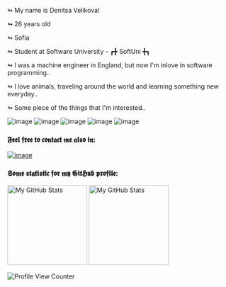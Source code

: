↬ My name is Denitsa Velikova!

↬ 26 years old

↬ Sofia
                                   
↬ Student at Software University -  ┏╋ SoftUni ╋┓

↬ I was a machine engineer in England, but now I'm inlove in software programming..

↬ I love animals, traveling around the world and learning something new everyday..

↬ Some piece of the things that I'm interested..

 
 ![image](https://img.shields.io/badge/Visual_Studio-5C2D91?style=for-the-badge&logo=visual%20studio&logoColor=white)
 ![image](https://img.shields.io/badge/C%23-239120?style=for-the-badge&logo=c-sharp&logoColor=white)
 ![image](https://img.shields.io/badge/.NET-512BD4?style=for-the-badge&logo=dotnet&logoColor=white)
 ![image](https://img.shields.io/badge/GIT-E44C30?style=for-the-badge&logo=git&logoColor=white)
![image](https://img.shields.io/badge/photo-Shoots-white?style=for-the-badge&logo=appveyor)
 
### 𝕱𝖊𝖊𝖑 𝖋𝖗𝖊𝖊 𝖙𝖔 𝖈𝖔𝖓𝖙𝖆𝖈𝖙 𝖒𝖊 𝖆𝖑𝖘𝖔 𝖎𝖓:
<a href="https://www.linkedin.com/in/denny-velikova-951354239/">![image](https://img.shields.io/badge/LinkedIn-0077B5?style=for-the-badge&logo=linkedin&logoColor=white)</a>
 
### 𝕾𝖔𝖒𝖊 𝖘𝖙𝖆𝖙𝖎𝖘𝖙𝖎𝖈 𝖋𝖔𝖗 𝖒𝖞 𝕲𝖎𝖙𝕳𝖚𝖇 𝖕𝖗𝖔𝖋𝖎𝖑𝖊:
<p>
<img height="180em" alt="My GitHub Stats" src="https://github-readme-stats.vercel.app/api?username=deniitooou&show_icons=true&bg_color=00000000&hide_border=true&text_color=3498db&&count_private=true" />

  <img height="180em" alt="My GitHub Stats" src="https://github-readme-stats.vercel.app/api/top-langs/?username=deniitooou&langs_count=8&layout=compact&hide_border=true&bg_color=00000000&text_color=3498db&&count_private=true&include_all_commits=true" />
</p>
<p></p><p></p>

![Profile View Counter](https://komarev.com/ghpvc/?username=deniitooou&style=for-the-badge&color=blue)


<!---
stefangrusev/stefangrusev is a ✨ special ✨ repository because its `README.md` (this file) appears on your GitHub profile.
You can click the Preview link to take a look at your changes.
--->



